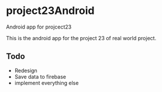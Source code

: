# project23Android
Android app for projcect23

This is the android app for the project 23 of real world project.

## Todo
- Redesign
- Save data to firebase
- implement everything else
